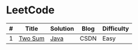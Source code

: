 # LeetCode


| # | Title | Solution | Blog | Difficulty |
| ------- | ------- |------- | ------- |------- |
| 1 | [Two Sum](https://leetcode-cn.com/problems/two-sum) | [Java](https://github.com/Han-YLun/LeetCode/blob/master/Practice/src/Que1.java) | CSDN | Easy |
